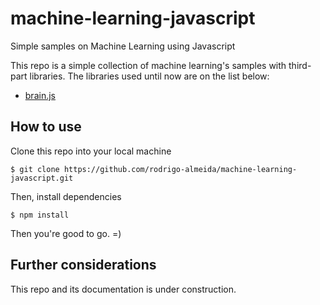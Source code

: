 # machine-learning-javascript
Simple samples on Machine Learning using Javascript

This repo is a simple collection of machine learning's samples with third-part libraries.
The libraries used until now are on the list below:

* [brain.js](https://github.com/BrainJS)

## How to use

Clone this repo into your local machine

`$ git clone https://github.com/rodrigo-almeida/machine-learning-javascript.git`

Then, install dependencies

`$ npm install`

Then you're good to go. =)

## Further considerations
This repo and its documentation is under construction.
